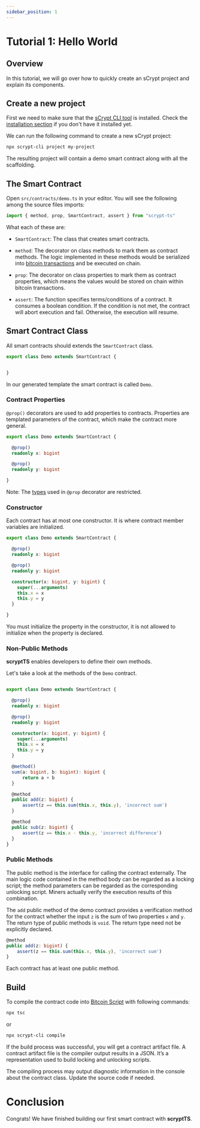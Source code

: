 ```yaml
---
sidebar_position: 1
---
```


# Tutorial 1: Hello World


## Overview
In this tutorial, we will go over how to quickly create an sCrypt project and explain its components.

## Create a new project

First we need to make sure that the [sCrypt CLI tool](https://github.com/sCrypt-Inc/scrypt-cli) is installed. Check the [installation section](../installation.md) if you don't have it installed yet.

We can run the following command to create a new sCrypt project:

```sh
npx scrypt-cli project my-project
```

The resulting project will contain a demo smart contract along with all the scaffolding.


## The Smart Contract

Open `src/contracts/demo.ts` in your editor. You will see the following among the source files imports:

```ts
import { method, prop, SmartContract, assert } from "scrypt-ts"
```

What each of these are:


- `SmartContract`: The class that creates smart contracts.

- `method`: The decorator on class methods to mark them as contract methods. The logic implemented in these methods would be serialized into [bitcoin transactions](https://wiki.bitcoinsv.io/index.php/Bitcoin_Transactions) and be executed on chain.

- `prop`:  The decorator on class properties to mark them as contract properties, which means the values would be stored on chain within bitcoin transactions.

- `assert`: The function specifies terms/conditions of a contract. It consumes a boolean condition. If the condition is not met, the contract will abort execution and fail. Otherwise, the execution will resume.


## Smart Contract Class

All smart contracts should extends the `SmartContract` class.

```ts
export class Demo extends SmartContract {


}
```

In our generated template the smart contract is called `Demo`.


### Contract Properties

`@prop()` decorators are used to add properties to contracts. Properties are templated parameters of the contract, which make the contract more general.

```ts
export class Demo extends SmartContract {

  @prop()
  readonly x: bigint

  @prop()
  readonly y: bigint

}
```

Note: The [types](../how-to-write-a-contract#data-types) used in  `@prop` decorator are restricted.


### Constructor

Each contract has at most one constructor. It is where contract member variables are initialized. 

```ts
export class Demo extends SmartContract {

  @prop()
  readonly x: bigint

  @prop()
  readonly y: bigint

  constructor(x: bigint, y: bigint) {
    super(...arguments)
    this.x = x
    this.y = y
  }

}
```

You must initialize the property in the constructor, it is not allowed to initialize when the property is declared.

### Non-Public Methods

**scryptTS** enables developers to define their own methods.

Let's take a look at the methods of the `Demo` contract.

```ts

export class Demo extends SmartContract {

  @prop()
  readonly x: bigint

  @prop()
  readonly y: bigint

  constructor(x: bigint, y: bigint) {
    super(...arguments)
    this.x = x
    this.y = y
  }

  @method()
  sum(a: bigint, b: bigint): bigint {
      return a + b
  }

  @method
  public add(z: bigint) {
      assert(z == this.sum(this.x, this.y), 'incorrect sum')
  }

  @method
  public sub(z: bigint) {
      assert(z == this.x - this.y, 'incorrect difference')
  }
}
```

### Public Methods

The public method is the interface for calling the contract externally. The main logic code contained in the method body can be regarded as a locking script; the method parameters can be regarded as the corresponding unlocking script. Miners actually verify the execution results of this combination.

The `add` public method of the demo contract provides a verification method for the contract whether the input `z` is the sum of two properties `x` and `y`. The return type of public methods is `void`. The return type need not be explicitly declared.


```ts
@method
public add(z: bigint) {
    assert(z == this.sum(this.x, this.y), 'incorrect sum')
}
```

Each contract has at least one public method.

## Build

To compile the contract code into [Bitcoin Script](https://wiki.bitcoinsv.io/index.php/Opcodes_used_in_Bitcoin_Script) with following commands:

```sh
npx tsc
```
or
```sh
npx scrypt-cli compile
```

If the build process was successful, you will get a contract artifact file. A contract artifact file is the compiler output results in a JSON. It’s a representation used to build locking and unlocking scripts.


The compiling process may output diagnostic information in the console about the contract class. Update the source code if needed.


# Conclusion

Congrats! We have finished building our first smart contract with **scryptTS**.










